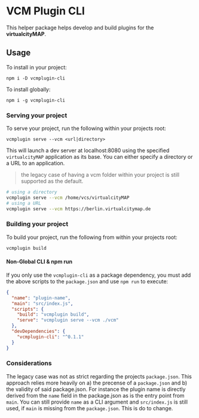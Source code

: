 # VCM Plugin CLI
This helper package helps develop and build plugins for the **virtualcityMAP**.

## Usage
To install in your project:
```
npm i -D vcmplugin-cli
```

To install globally:
```
npm i -g vcmplugin-cli
```

### Serving your project
To serve your project, run the following within your projects root:
```
vcmplugin serve --vcm <url|directory>
```
This will launch a dev server at localhost:8080 using the specified `virtualcityMAP` application 
as its base. You can either specify a directory or a URL to an application.
> the legacy case of having a vcm folder within your project is still supported as the default.
```bash
# using a directory
vcmplugin serve --vcm /home/vcs/virtualcityMAP
# using a URL
vcmplugin serve --vcm https://berlin.virtualcitymap.de
```

### Building your project
To build your project, run the following from within your projects root:
```bash
vcmplugin build
```

#### Non-Global CLI & npm run
If you only use the `vcmplugin-cli` as a package dependency, you must add the above scripts to
the `package.json` and use `npm run` to execute:
```json
{
  "name": "plugin-name",
  "main": "src/index.js",
  "scripts": {
    "build": "vcmplugin build",
    "serve": "vcmplugin serve --vcm ./vcm"
  },
  "devDependencies": {
    "vcmplugin-cli": "^0.1.1"
  }
}
```

### Considerations
The legacy case was not as strict regarding the projects `package.json`. This approach relies
more heavily on a) the precense of a `package.json` and b) the validity of said package.json. For
instance the plugin name is directly derived from the `name` field in the package.json as is the 
entry point from `main`. You can still provide `name` as a CLI argument and `src/index.js` is still 
used, if `main` is missing from the `package.json`. This is do to change.
